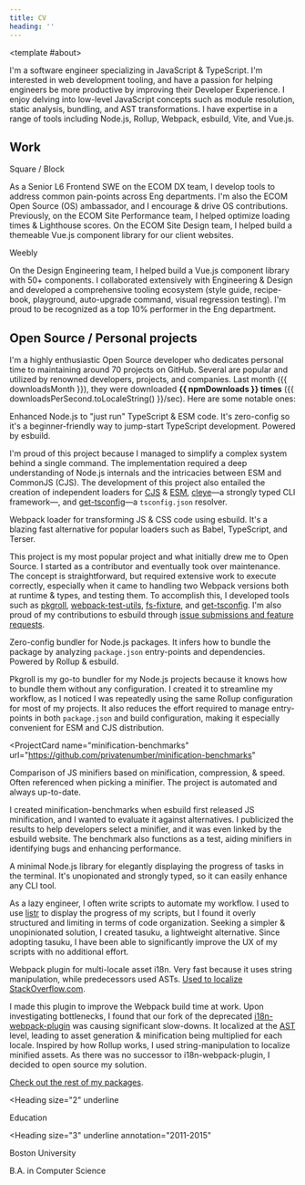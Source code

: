 ```yaml
---
title: CV
heading: ''
---
```


<script setup lang="ts">
import { getUnit, numberUnits, shortNumberUnits } from '@/utils/get-unit';
import npmPackages from '@/data/npm-packages.json';
const [downloads, unit] = getUnit(npmPackages.totalDownloads, numberUnits, 1);
const npmDownloads = `${downloads} ${unit}`;
const downloadsPerSecond = Math.round(npmPackages.totalDownloads / 30 / 24 / 60 / 60);
const downloadsMonth = new Date(npmPackages.totalDownloadsMonth).toLocaleDateString(undefined, {
	month: 'short',
	year: 'numeric',
});

const downloadsMonthPretty = npmPackages.totalDownloadsMonth
const todayPretty = new Date().toLocaleDateString(
	'en-US',
	{ month: 'long', day: 'numeric', year: 'numeric' },
);

const getDownloads = (packageName: string) => {
	const packageData = npmPackages.packages.find((pkg) => pkg.name === packageName);

	if (!packageData) {
		throw new Error(`Package not found: ${packageName}`);
	}
	const [downloads, unit] = getUnit(packageData.downloads, shortNumberUnits, 1);

	return `${downloads}${unit} DL/month`;
};
</script>

<CvComp>

<template #about>

I'm a software engineer specializing in JavaScript & TypeScript. I'm interested in web development tooling, and have a passion for helping engineers be more productive by improving their Developer Experience. I enjoy delving into low-level JavaScript concepts such as module resolution, static analysis, bundling, and AST transformations. I have expertise in a range of tools including Node.js, Rollup, Webpack, esbuild, Vite, and Vue.js.

</template>

## Work

<div class="grid gap-4 print:grid-cols-2">

<div>
<Heading
	size="3"
	annotation="2018-Present"
>
<icon-mdi-square-inc class="inline align-middle m-r-1" /> Square / Block
</Heading>

As a Senior L6 Frontend SWE on the ECOM DX team, I develop tools to address common pain-points across Eng departments. I'm also the ECOM Open Source (OS) ambassador, and I encourage & drive OS contributions. Previously, on the ECOM Site Performance team, I helped optimize loading times & Lighthouse scores. On the ECOM Site Design team, I helped build a themeable Vue.js component library for our client websites.

</div>

<div>
<Heading
	size="3"
	annotation="2015-2018"
>
<icon-fa6-brands-weebly class="inline align-middle m-r-1" /> Weebly
</Heading>

On the Design Engineering team, I helped build a Vue.js component library with 50+ components. I collaborated extensively with Engineering & Design and developed a comprehensive tooling ecosystem (style guide, recipe-book, playground, auto-upgrade command, visual regression testing). I'm proud to be recognized as a top 10% performer in the Eng department.

</div>

</div>

## <icon-material-symbols-star-rounded class="inline align-middle mt--2" /> Open Source / Personal projects

I'm a highly enthusiastic Open Source developer who dedicates personal time to maintaining around 70 projects on GitHub. Several are popular and utilized by renowned developers, projects, and companies. Last month ({{ downloadsMonth }}), they were downloaded <span class="whitespace-nowrap">**{{ npmDownloads }} times**</span> ({{ downloadsPerSecond.toLocaleString() }}/sec). Here are some notable ones:

<div class="
	mt-2
	grid
	gap-x-4
	gap-y-2
	print:grid-cols-2
">
<ProjectCard name="tsx">

Enhanced Node.js to "just run" TypeScript & ESM code. It's zero-config so it's a beginner-friendly way to jump-start TypeScript development. Powered by esbuild.

<Collapsible class="print:hidden">

I'm proud of this project because I managed to simplify a complex system behind a single command. The implementation required a deep understanding of Node.js internals and the intricacies between ESM and CommonJS (CJS). The development of this project also entailed the creation of independent loaders for [CJS](https://github.com/esbuild-kit/cjs-loader) & [ESM](https://github.com/esbuild-kit/esm-loader), [cleye](https://github.com/privatenumber/cleye)—a strongly typed CLI framework—, and [get-tsconfig](https://github.com/privatenumber/get-tsconfig)—a `tsconfig.json` resolver.

</Collapsible>

</ProjectCard>

<ProjectCard name="esbuild-loader">

Webpack loader for transforming JS & CSS code using esbuild. It's a blazing fast alternative for popular loaders such as Babel, TypeScript, and Terser.

<Collapsible class="print:hidden">

This project is my most popular project and what initially drew me to Open Source. I started as a contributor and eventually took over maintenance. The concept is straightforward, but required extensive work to execute correctly, especially when it came to handling two Webpack versions both at runtime & types, and testing them. To accomplish this, I developed tools such as [pkgroll](https://github.com/privatenumber/pkgroll), [webpack-test-utils](https://github.com/privatenumber/webpack-test-utils), [fs-fixture](https://github.com/privatenumber/fs-fixture), and [get-tsconfig](https://github.com/privatenumber/get-tsconfig). I'm also proud of my contributions to esbuild through [issue submissions and feature requests](https://github.com/evanw/esbuild/issues?q=is%3Aissue+sort%3Aupdated-desc+author%3Aprivatenumber).

</Collapsible>
</ProjectCard>

<ProjectCard name="pkgroll">

Zero-config bundler for Node.js packages. It infers how to bundle the package by analyzing `package.json` entry-points and dependencies. Powered by Rollup & esbuild.

<Collapsible class="print:hidden">

Pkgroll is my go-to bundler for my Node.js projects because it knows how to bundle them without any configuration. I created it to streamline my workflow, as I noticed I was repeatedly using the same Rollup configuration for most of my projects. It also reduces the effort required to manage entry-points in both `package.json` and build configuration, making it especially convenient for ESM and CJS distribution.

</Collapsible>

</ProjectCard>

<ProjectCard
	name="minification-benchmarks"
	url="https://github.com/privatenumber/minification-benchmarks"
>

Comparison of JS minifiers based on minification, compression, & speed. Often referenced when picking a minifier. The project is automated and always up-to-date.

<Collapsible class="print:hidden">

I created minification-benchmarks when esbuild first released JS minification, and I wanted to evaluate it against alternatives. I publicized the results to help developers select a minifier, and it was even linked by the esbuild website. The benchmark also functions as a test, aiding minifiers in identifying bugs and enhancing performance.

</Collapsible>

</ProjectCard>

<ProjectCard name="tasuku">

A minimal Node.js library for elegantly displaying the progress of tasks in the terminal. It's unopionated and strongly typed, so it can easily enhance any CLI tool.

<Collapsible class="print:hidden">

As a lazy engineer, I often write scripts to automate my workflow. I used to use [listr](https://www.npmjs.com/package/listr) to display the progress of my scripts, but I found it overly structured and limiting in terms of code organization. Seeking a simpler & unopinionated solution, I created tasuku, a lightweight alternative. Since adopting tasuku, I have been able to significantly improve the UX of my scripts with no additional effort.
</Collapsible>

</ProjectCard>

<ProjectCard name="webpack-localize-assets-plugin">

Webpack plugin for multi-locale asset i18n. Very fast because it uses string manipulation, while predecessors used ASTs. [Used to localize StackOverflow.com](https://t.ly/B-Is).

<Collapsible class="print:hidden">

I made this plugin to improve the Webpack build time at work. Upon investigating bottlenecks, I found that our fork of the deprecated [i18n-webpack-plugin](https://github.com/webpack-contrib/i18n-webpack-plugin) was causing significant slow-downs. It localized at the [AST](https://jotadeveloper.medium.com/abstract-syntax-trees-on-javascript-534e33361fc7#:~:text=What%20is%20an%20Abstract%20syntax,result%20of%20a%20syntax%20analysis.) level, leading to asset generation & minification being multiplied for each locale. Inspired by how Rollup works, I used string-manipulation to localize minified assets. As there was no successor to i18n-webpack-plugin, I decided to open source my solution.

</Collapsible>

</ProjectCard>

</div>

[Check out the rest of my packages](/projects).

<Heading
	size="2"
	underline
>
<icon-mdi-school class="inline-block mr-1" /> Education
</Heading>

<Heading
	size="3"
	underline
	annotation="2011-2015"
>
Boston University
</Heading>

B.A. in Computer Science

<!--
<div class="print:hidden">

- As a student with a strong interest in web security, I identified and reported several critical vulnerabilities in their systems.

Here are some of the critical vulnerabilities I discovered:

<Heading
	size="5"
	annotation="January 26, 2013"
>Viewing another student's transcript</Heading>

Discovered a vulnerability on _BU Link_—a portal for students to manage their enrollment, view their own transcript, etc. Given a student ID (enumerable number), the vulnerability enabled unauthorized access to sensitive student information including grades, GPA, semester schedules, etc.

Reported to the  _Executive Director of Information Security_, Quinn Shamblin, and patched on January 29, 2013.

<Heading
	size="5"
	annotation="February 23, 2014"
>Downloading another student's homework</Heading>

Discovered a vulnerability on _BU Websubmit_—a portal for students to submit their Computer Science homework. Given a student's username, course ID, and project name (all public information), the vulnerability enabled unauthorized access to download their submitted homework files.

Reported to the _Manager of Systems Administration_, Paul Stauffer, and patched on February 24, 2014.

<Heading
	size="5"
	annotation="May 12, 2014"
>Intercepting BU Web Login authentication</Heading>

Discovered an XSS vulnerability on _BU Web Login_—BU's authentication system for student & faculty. Given a BU web server (provided to CS students), the XSS injection exploited the configuration file to enable intercepting an authentic login to steal credentials. Because the attack was server-side, a suspicious login URL didn't need to be constructed for the attack.

Reported to the _Executive Director of Information Security_, Quinn Shamblin.

</div>
-->

</CvComp>
